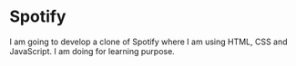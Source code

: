 # Spotify
I am going to develop a clone of Spotify where I am using HTML, CSS and JavaScript. I am doing for learning purpose.
